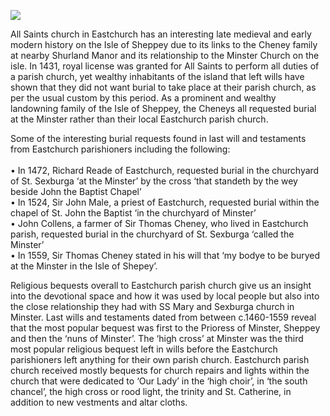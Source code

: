 <a href="https://www.kent-maps.online"><img src="https://kent-map.github.io/mdpress/juncture/ve-button.png"></a>
<param ve-config title="All Saints parish church of Eastchurch, Isle of Sheppey" author="Dr Melanie Caizza" layout="vtl" banner="https://raw.githubusercontent.com/kent-map/images/main/banners/19c.jpg">

<param ve-entity eid="Q2661688" aliases="Eastchurch">
<param ve-entity eid="Q1500299" aliases="Isle of Sheppey">

All Saints church in Eastchurch has an interesting late medieval and early modern history on the Isle of Sheppey due to its links to the Cheney family at nearby Shurland Manor and its relationship to the Minster Church on the isle.  In 1431, royal license was granted for All Saints to perform all duties of a parish church, yet wealthy inhabitants of the island that left wills have shown that they did not want burial to take place at their parish church, as per the usual custom by this period.  As a prominent and wealthy landowning family of the Isle of Sheppey, the Cheneys all requested burial at the Minster rather than their local Eastchurch parish church.  
<param ve-image url="https://upload.wikimedia.org/wikipedia/commons/f/fc/Isle_of_Sheppey_from_Space_NASA.jpg" label="Isle of Sheppey from Space" attribution="Operational Land Imager, Public domain, via Wikimedia Commons">
                                                                                                                    
Some of the interesting burial requests found in last will and testaments from Eastchurch parishioners including the following:   
<br>
•	In 1472, Richard Reade of Eastchurch, requested burial in the churchyard of St. Sexburga ‘at the Minster’ by the cross ‘that standeth by the wey beside John the Baptist Chapel’  
•	In 1524, Sir John Male, a priest of Eastchurch, requested burial within the chapel of St. John the Baptist ‘in the churchyard of Minster’   
•	John Collens, a farmer of Sir Thomas Cheney, who lived in Eastchurch parish, requested burial in the churchyard of St. Sexburga ‘called the Minster’   
•	In 1559, Sir Thomas Cheney stated in his will that ‘my bodye to be buryed at the Minster in the Isle of Shepey’.
<param ve-image url="https://upload.wikimedia.org/wikipedia/commons/3/39/Eastchurch_Sheppey_9223.JPG" attribution="Clem Rutter, Rochester, Kent., CC BY-SA 3.0, via Wikimedia Commons">

Religious bequests overall to Eastchurch parish church give us an insight into the devotional space and how it was used by local people but also into the close relationship they had with SS Mary and Sexburga church in Minster.  Last wills and testaments dated from between c.1460-1559 reveal that the most popular bequest was first to the Prioress of Minster, Sheppey and then the ‘nuns of Minster’.  The ‘high cross’ at Minster was the third most popular religious bequest left in wills before the Eastchurch parishioners left anything for their own parish church.  Eastchurch parish church received mostly bequests for church repairs and lights within the church that were dedicated to ‘Our Lady’ in the ‘high choir’, in ‘the south chancel’, the high cross or rood light, the trinity and St. Catherine, in addition to new vestments and altar cloths.
<Param ve-image url="https://upload.wikimedia.org/wikipedia/commons/1/18/SS_Mary_%5E_Sexburga%2C_Minster_-_geograph.org.uk_-_2726630.jpg" label="SS Mary and Sexburga" attribution="SS Mary & Sexburga, Minster by David Kemp, CC BY-SA 2.0, via Wikimedia Commons">

